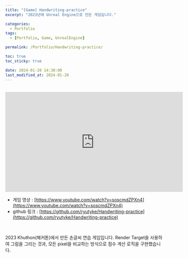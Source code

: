 ```yaml
---
title: "[Game] Handwriting-practice"
excerpt: "2023년에 Unreal Engine으로 만든 게임입니다."

categories:
  - Portfolio
tags:
  - [Portfolio, Game, UnrealEngine]

permalink: /Portfolio/Handwriting-practice/

toc: true
toc_sticky: true

date: 2024-01-20 14:30:00
last_modified_at: 2024-01-20
---
```

<br>

<!--
<div>
    <img src="/assets/images/thumbnail/handwriting.png" alt="thumbnail" width="100%" min-width="700px" itemprop="image">
</div>
-->

<iframe width="560" height="315" src="https://www.youtube.com/embed/soscmdZPXn4?si=6pp4G52cAmAX-gRg" title="YouTube video player" frameborder="0" allow="accelerometer; autoplay; clipboard-write; encrypted-media; gyroscope; picture-in-picture; web-share" allowfullscreen></iframe>

- 게임 영상 : [https://www.youtube.com/watch?v=soscmdZPXn4](https://www.youtube.com/watch?v=soscmdZPXn4)
- github 링크 : [https://github.com/ryutyke/Handwriting-practice](https://github.com/ryutyke/Handwriting-practice)

<br>

2023 Khuthon(해커톤)에서 만든 손글씨 연습 게임입니다.
Render Target을 사용하여 그림을 그리는 것과, 모든 pixel을 비교하는 방식으로 점수 계산 로직을 구현했습니다.
